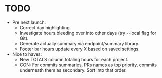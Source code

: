 # TODO

* Pre next launch:
  * Correct day highlighting.
  * Investigate hours bleeding over into other days (try --local flag for Git).
  * Generate actually summary via endpoint/summary library.
  * Footer bar hours update every X based on saved settings.
* Nice to haves:
  * New TOTALS column totaling hours for each project.
  * CON: For commits summaries, PRs names as top priority, commits underneath them as secondary. Sort into that order.
